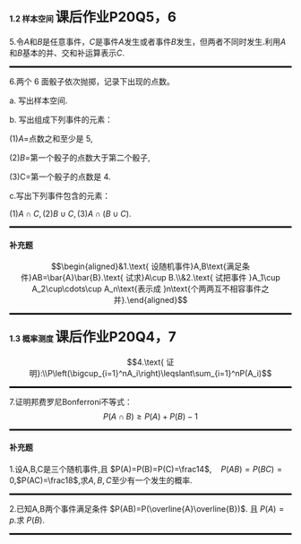 #### 1.2 样本空间 <font color="" size="5">课后作业P20Q5，6</font>

5.令$A$和$B$是任意事件，$C$是事件$A$发生或者事件$B$发生，但两者不同时发生.利用$A$和$B$基本的并、交和补运算表示$C.$

<hr style="border: 1px solid black;">


6.两个 6 面骰子依次抛掷，记录下出现的点数。

a. 写出样本空间.

b. 写出组成下列事件的元素：

(1)$A=$点数之和至少是 5,

(2)$B =$第一个骰子的点数大于第二个骰子,

(3)C=第一个骰子的点数是 4.

c.写出下列事件包含的元素：

(1)$A\cap C,(2)B\cup C,(3)A\cap(B\cup C).$

<hr style="border: 1px solid black;">

#### 补充题

$$\begin{aligned}&1.\text{ 设随机事件}A,B\text{满足条件}AB=\bar{A}\bar{B}.\text{ 试求}A\cup B.\\&2.\text{ 试把事件 }A_1\cup A_2\cup\cdots\cup A_n\text{表示成 }n\text{个两两互不相容事件之并}.\end{aligned}$$

<hr style="border: 1px solid black;">


#### 1.3 概率测度 <font color="" size="5">课后作业P20Q4，7</font>

$$4.\text{ 证明}:\\P\left(\bigcup_{i=1}^nA_i\right)\leqslant\sum_{i=1}^nP(A_i)$$
<hr style="border: 1px solid black;">


7.证明邦费罗尼Bonferroni不等式：
$$P(A\cap B)\geqslant P(A)+P(B)-1$$

<hr style="border: 1px solid black;">


#### 补充题

1.设A,B,C是三个随机事件,且 $P(A)=P(B)=P(C)=\frac14$,$\quad P(AB)=P(BC)=0$,$P(AC)=\frac18$,求$A,B,C$至少有一个发生的概率.

<hr style="border: 1px solid black;">


2.已知A,B两个事件满足条件 $P(AB)=P(\overline{A}\overline{B})$. 且 $P(A)=p$.求 $P(B)$.

<hr style="border: 1px solid black;">


